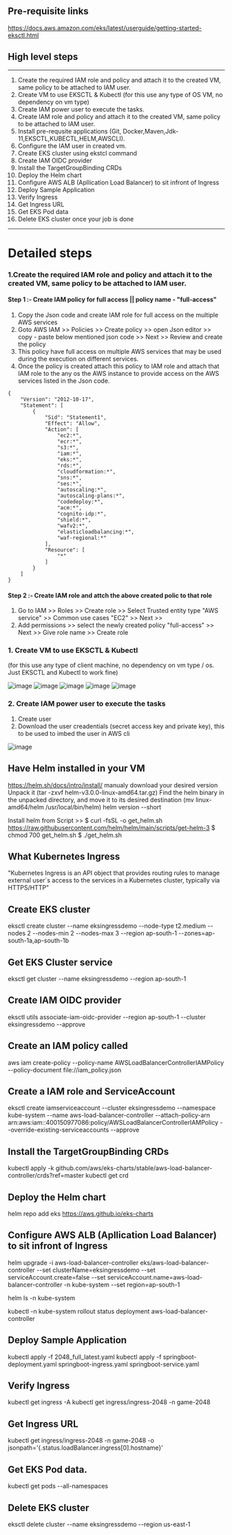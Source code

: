## Pre-requisite links
https://docs.aws.amazon.com/eks/latest/userguide/getting-started-eksctl.html

## High level steps
---
1. Create the required IAM role and policy and attach it to the created VM, same policy to be attached to IAM user.
2. Create VM to use EKSCTL & Kubectl (for this use any type of OS VM, no dependency on vm type)
3. Create IAM power user to execute the tasks.
4. Create IAM role and policy and attach it to the created VM, same policy to be attached to IAM user.
5. Install pre-requsite applications (Git, Docker,Maven,Jdk-11,EKSCTL,KUBECTL,HELM,AWSCLI).
6. Configure the IAM user in created vm.
7. Create EKS cluster using ekstcl command
8. Create IAM OIDC provider
9. Install the TargetGroupBinding CRDs
10. Deploy the Helm chart
11. Configure AWS ALB (Apllication Load Balancer) to sit infront of Ingress
12. Deploy Sample Application
13. Verify Ingress
14. Get Ingress URL
15. Get EKS Pod data
16. Delete EKS cluster once your job is done
---

# Detailed steps 

### 1.Create the required IAM role and policy and attach it to the created VM, same policy to be attached to IAM user.
#### Step 1 :- Create IAM policy for full access || policy name - "full-access"
1. Copy the Json code and create IAM role for full access on the multiple AWS services
2. Goto AWS IAM >> Policies >> Create policy >> open Json editor >> copy - paste below mentioned json code >> Next >> Review and create the policy
3. This policy have full access on multiple AWS services that may be used during the execution on different services.
4. Once the policy is created attach this policy to IAM role and attach that IAM role to the any os the AWS instance to provide access on the AWS services listed in the Json code. 
```
{
    "Version": "2012-10-17",
    "Statement": [
        {
            "Sid": "Statement1",
            "Effect": "Allow",
            "Action": [
                "ec2:*",
                "ecr:*",
                "s3:*",
                "iam:*",
                "eks:*",
                "rds:*",
                "cloudformation:*",
                "sns:*",
                "ses:*",
                "autoscaling:*",
                "autoscaling-plans:*",
                "codedeploy:*",
                "acm:*",
                "cognito-idp:*",
                "shield:*",
                "wafv2:*",
                "elasticloadbalancing:*",
                "waf-regional:*"
            ],
            "Resource": [
                "*"
            ]
        }
    ]
}
```
#### Step 2 :- Create IAM role and attch the above created polic to that role
1. Go to IAM >> Roles >> Create role >> Select Trusted entity type "AWS service" >> Common use cases "EC2" >> Next >> 
2. Add permissions >> select the newly created policy "full-access" >> Next >> Give role name >> Create role

### 1. Create VM to use EKSCTL & Kubectl 
(for this use any type of client machine, no dependency on vm type / os. Just EKSCTL and Kubectl to work fine)

![image](https://github.com/anand40090/ALB-springboot/assets/32446706/1adbb4ab-6b96-4062-93ad-3c1084494746)
![image](https://github.com/anand40090/ALB-springboot/assets/32446706/b65078e3-e083-4ec6-9b27-ec309f22f630)
![image](https://github.com/anand40090/ALB-springboot/assets/32446706/0eb3e1a2-1d47-4a40-8e8a-81db1f764ef1)
![image](https://github.com/anand40090/ALB-springboot/assets/32446706/55598957-a221-49b7-9182-655eac72e6c6)
![image](https://github.com/anand40090/ALB-springboot/assets/32446706/a4b41213-bcb9-4596-aa7c-01e15f43649b)

### 2. Create IAM power user to execute the tasks
1. Create user
2. Download the user creadentials (secret access key and private key), this to be used to imbed the user in AWS cli

![image](https://github.com/anand40090/ALB-springboot/assets/32446706/7f39dd27-6930-482f-a57b-38db268fa2e2)





















## Have Helm installed in your VM
https://helm.sh/docs/intro/install/
manualy download your desired version
Unpack it (tar -zxvf helm-v3.0.0-linux-amd64.tar.gz)
Find the helm binary in the unpacked directory, and move it to its desired destination (mv linux-amd64/helm /usr/local/bin/helm)
helm version --short

Install helm from Script >> 
$ curl -fsSL -o get_helm.sh https://raw.githubusercontent.com/helm/helm/main/scripts/get-helm-3
$ chmod 700 get_helm.sh
$ ./get_helm.sh

## What Kubernetes Ingress
"Kubernetes Ingress is an API object that provides routing rules to manage external user`s access to the services in a Kubernetes cluster,
typically via HTTPS/HTTP"


## Create EKS cluster
eksctl create cluster --name eksingressdemo --node-type t2.medium --nodes 2 --nodes-min 2 --nodes-max 3 --region ap-south-1 --zones=ap-south-1a,ap-south-1b

## Get EKS Cluster service
eksctl get cluster --name eksingressdemo --region ap-south-1

## Create IAM OIDC provider
eksctl utils associate-iam-oidc-provider --region ap-south-1 --cluster eksingressdemo --approve

## Create an IAM policy called
aws iam create-policy --policy-name AWSLoadBalancerControllerIAMPolicy --policy-document file://iam_policy.json

## Create a IAM role and ServiceAccount
eksctl create iamserviceaccount --cluster eksingressdemo --namespace kube-system --name aws-load-balancer-controller --attach-policy-arn arn:aws:iam::400150977086:policy/AWSLoadBalancerControllerIAMPolicy --override-existing-serviceaccounts --approve

## Install the TargetGroupBinding CRDs
kubectl apply -k github.com/aws/eks-charts/stable/aws-load-balancer-controller/crds?ref=master
kubectl get crd

## Deploy the Helm chart
helm repo add eks https://aws.github.io/eks-charts

## Configure AWS ALB (Apllication Load Balancer) to sit infront of Ingress
helm upgrade -i aws-load-balancer-controller eks/aws-load-balancer-controller --set clusterName=eksingressdemo --set serviceAccount.create=false --set serviceAccount.name=aws-load-balancer-controller -n kube-system --set region=ap-south-1

helm ls -n kube-system

kubectl -n kube-system rollout status deployment aws-load-balancer-controller

## Deploy Sample Application
kubectl apply -f 2048_full_latest.yaml
kubectl apply -f springboot-deployment.yaml springboot-ingress.yaml springboot-service.yaml

## Verify Ingress
 kubectl get ingress -A
kubectl get ingress/ingress-2048 -n game-2048

## Get Ingress URL
kubectl get ingress/ingress-2048 -n game-2048 -o jsonpath='{.status.loadBalancer.ingress[0].hostname}'

## Get EKS Pod data.
kubectl get pods --all-namespaces

## Delete EKS cluster
eksctl delete cluster --name eksingressdemo --region us-east-1

